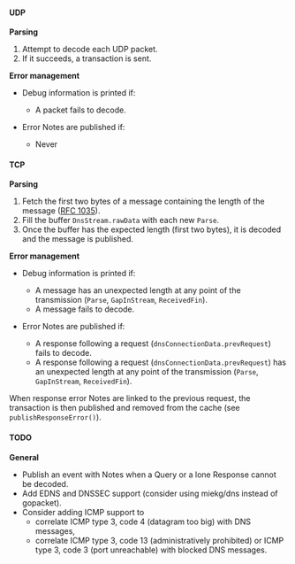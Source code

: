 #### UDP

**Parsing**

1. Attempt to decode each UDP packet.
2. If it succeeds, a transaction is sent.

**Error management**
* Debug information is printed if:
  * A packet fails to decode.

* Error Notes are published if:
  * Never

#### TCP

**Parsing**

1. Fetch the first two bytes of a message containing the length of the message ([RFC 1035](https://www.ietf.org/rfc/rfc1035.txt)).
2. Fill the buffer ```DnsStream.rawData``` with each new ```Parse```.
3. Once the buffer has the expected length (first two bytes), it is decoded and the message is published.

**Error management**
* Debug information is printed if:
  * A message has an unexpected length at any point of the transmission (```Parse```, ```GapInStream```, ```ReceivedFin```).
  * A message fails to decode.

* Error Notes are published if:
  * A response following a request (```dnsConnectionData.prevRequest```) fails to decode.
  * A response following a request (```dnsConnectionData.prevRequest```) has an unexpected length at any point of the transmission (```Parse```, ```GapInStream```, ```ReceivedFin```).

When response error Notes are linked to the previous request, the transaction is then published and removed from the cache (see ```publishResponseError()```).

#### TODO

**General**
* Publish an event with Notes when a Query or a lone Response cannot be decoded.
* Add EDNS and DNSSEC support (consider using miekg/dns instead
  of gopacket).
* Consider adding ICMP support to
     - correlate ICMP type 3, code 4 (datagram too big) with DNS messages,
     - correlate ICMP type 3, code 13 (administratively prohibited) or
       ICMP type 3, code 3 (port unreachable) with blocked DNS messages.
